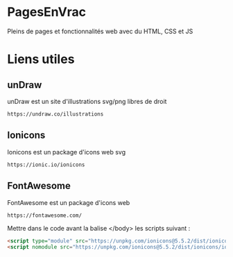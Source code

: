 # PagesEnVrac
Pleins de pages et fonctionnalités web avec du HTML, CSS et JS
# Liens utiles
## unDraw
unDraw est un site d'illustrations svg/png libres de droit
```
https://undraw.co/illustrations
```
## Ionicons
Ionicons est un package d'icons web svg
```
https://ionic.io/ionicons
```
## FontAwesome
FontAwesome est un package d'icons web
```
https://fontawesome.com/
```
Mettre dans le code avant la balise \</body> les scripts suivant :
```html
<script type="module" src="https://unpkg.com/ionicons@5.5.2/dist/ionicons/ionicons.esm.js"></script>
<script nomodule src="https://unpkg.com/ionicons@5.5.2/dist/ionicons/ionicons.js"></script>
```
